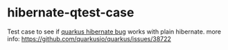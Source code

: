 # hibernate-qtest-case
Test case to see if [quarkus hibernate bug](https://github.com/alomine/quarkus-hibernate-bug) works with plain hibernate.
more info:
https://github.com/quarkusio/quarkus/issues/38722
